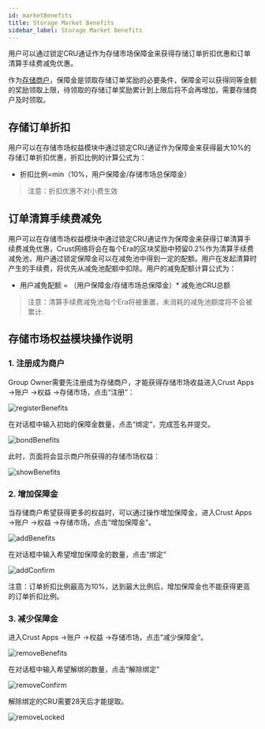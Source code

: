 ```yaml
---
id: marketBenefits
title: Storage Market Benefits
sidebar_label: Storage Market Benefits
---
```


用户可以通过锁定CRU通证作为存储市场保障金来获得存储订单折扣优惠和订单清算手续费减免优惠。

作为[存储商户](merchantGuidance.md)，保障金是领取存储订单奖励的必要条件，保障金可以获得同等金额的奖励领取上限，待领取的存储订单奖励累计到上限后将不会再增加，需要存储商户及时领取。

## 存储订单折扣

用户可以在存储市场权益模块中通过锁定CRU通证作为保障金来获得最大10%的存储订单折扣优惠，折扣比例的计算公式为：

* 折扣比例=min（10%，用户保障金/存储市场总保障金）

>注意：折扣优惠不对小费生效

## 订单清算手续费减免

用户可以在存储市场权益模块中通过锁定CRU通证作为保障金来获得订单清算手续费减免优惠，Crust网络将会在每个Era的区块奖励中预留0.2%作为清算手续费减免池，用户通过锁定保障金可以在减免池中得到一定的配额。用户在发起清算时产生的手续费，将优先从减免池配额中扣除。用户的减免配额计算公式为：

* 用户减免配额 = （用户保障金/存储市场总保障金）* 减免池CRU总额

>注意：清算手续费减免池每个Era将被重置，未消耗的减免池额度将不会被累计.

## 存储市场权益模块操作说明

### 1. 注册成为商户

Group Owner需要先注册成为存储商户，才能获得存储市场收益进入Crust Apps ->账户 ->权益 ->存储市场，点击“注册”：

![registerBenefits](assets/merchant/registerBenefits.png)

在对话框中输入初始的保障金数量，点击“绑定”，完成签名并提交。

![bondBenefits](assets/merchant/bondBenefits.png)

此时，页面将会显示商户所获得的存储市场权益：

![showBenefits](assets/merchant/showBenefits.png)

### 2. 增加保障金

当存储商户希望获得更多的权益时，可以通过操作增加保障金，进入Crust Apps ->账户 ->权益 ->存储市场，点击“增加保障金”。

![addBenefits](assets/merchant/addBenefits.png)

在对话框中输入希望增加保障金的数量，点击“绑定”

![addConfirm](assets/merchant/addConfirm.png)

注意：订单折扣比例最高为10%，达到最大比例后，增加保障金也不能获得更高的订单折扣比例。

### 3. 减少保障金

进入Crust Apps ->账户 ->权益 ->存储市场，点击“减少保障金”。

![removeBenefits](assets/merchant/removeBenefits.png)

在对话框中输入希望解绑的数量，点击“解除绑定”

![removeConfirm](assets/merchant/removeConfirm.png)

解除绑定的CRU需要28天后才能提取。

![removeLocked](assets/merchant/removeLocked.png)
